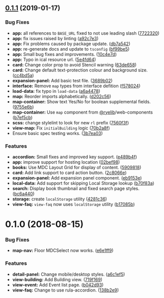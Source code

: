 ## [0.1.1](https://github.com/ryersonlibrary/building-info-system/compare/v1.0.0...v0.1.1) (2019-01-17)


### Bug Fixes

* **app:** all references to `BASE_URL` fixed to not use leading slash ([7722320](https://github.com/ryersonlibrary/building-info-system/commit/7722320))
* **app:** fix issues raised by linting ([a92c7e3](https://github.com/ryersonlibrary/building-info-system/commit/a92c7e3))
* **app:** Fix problems caused by package update. ([db7a542](https://github.com/ryersonlibrary/building-info-system/commit/db7a542))
* **app:** re-generate docs and update to `tsconfig` ([bf99be5](https://github.com/ryersonlibrary/building-info-system/commit/bf99be5))
* **app:** Small bug fixes and improvements. ([10c4e7d](https://github.com/ryersonlibrary/building-info-system/commit/10c4e7d))
* **app:** Typo in ical resource url. ([5e4fd64](https://github.com/ryersonlibrary/building-info-system/commit/5e4fd64))
* **card:** Change color prop to avoid Stencil warning ([63de658](https://github.com/ryersonlibrary/building-info-system/commit/63de658))
* **card:** Change default text-protection colour and background size. ([cc4bd5a](https://github.com/ryersonlibrary/building-info-system/commit/cc4bd5a))
* **expansion-panel:** Add basic test file. ([3689b02](https://github.com/ryersonlibrary/building-info-system/commit/3689b02))
* **interface:** Remove `map` types from interface defition ([f578024](https://github.com/ryersonlibrary/building-info-system/commit/f578024))
* **load-data:** fix typo in `load-data` ([a6a4478](https://github.com/ryersonlibrary/building-info-system/commit/a6a4478))
* **map:** Reorder imports alphabetically. ([d202c56](https://github.com/ryersonlibrary/building-info-system/commit/d202c56))
* **map-container:** Show text Yes/No for boolean supplemental fields. ([9755e6b](https://github.com/ryersonlibrary/building-info-system/commit/9755e6b))
* **map-container:** Use `map` component from [@ryelib](https://github.com/ryelib)/web-components ([b7ef5cb](https://github.com/ryersonlibrary/building-info-system/commit/b7ef5cb))
* **scss:** change stylelint to look for new `rl` prefix ([7560f3f](https://github.com/ryersonlibrary/building-info-system/commit/7560f3f))
* **view-map:** Fix `initialBuilding` logic ([70b2a8f](https://github.com/ryersonlibrary/building-info-system/commit/70b2a8f))
* Ensure basic spec testing works. ([3b7ea03](https://github.com/ryersonlibrary/building-info-system/commit/3b7ea03))


### Features

* **accordion:** Small fixes and improved key support. ([e489b4f](https://github.com/ryersonlibrary/building-info-system/commit/e489b4f))
* **app:** improve support for hosting location ([02bef98](https://github.com/ryersonlibrary/building-info-system/commit/02bef98))
* **books:** Use MDC Layout Grid for display of content. ([5909818](https://github.com/ryersonlibrary/building-info-system/commit/5909818))
* **card:** Add link support to card action button. ([2c8066e](https://github.com/ryersonlibrary/building-info-system/commit/2c8066e))
* **expansion-panel:** Add expansion panel component. ([eb9153e](https://github.com/ryersonlibrary/building-info-system/commit/eb9153e))
* **local-data:** Add support for skipping Local Storage lookup ([b70f83a](https://github.com/ryersonlibrary/building-info-system/commit/b70f83a))
* **search:** Display book thumbnail and fixed search page styles. ([bc6a440](https://github.com/ryersonlibrary/building-info-system/commit/bc6a440))
* **storage:** create `localStorage` utility ([4281c36](https://github.com/ryersonlibrary/building-info-system/commit/4281c36))
* **view-faq:** `view-faq` now uses `localStorage` utility ([b17085b](https://github.com/ryersonlibrary/building-info-system/commit/b17085b))



<a name="0.1.0"></a>
# 0.1.0 (2018-08-15)


### Bug Fixes

* **map-nav:** Floor MDCSelect now works. ([e6e1ff9](https://github.com/ryersonlibrary/building-info-system/commit/e6e1ff9))


### Features

* **detail-panel:** Change mobile/desktop styles. ([a6c1ef5](https://github.com/ryersonlibrary/building-info-system/commit/a6c1ef5))
* **view-building:** Add Building view. ([719f169](https://github.com/ryersonlibrary/building-info-system/commit/719f169))
* **view-event:** Add Event list page. ([b042d93](https://github.com/ryersonlibrary/building-info-system/commit/b042d93))
* **view-faq:** Change to use rula-accordion. ([138b2e9](https://github.com/ryersonlibrary/building-info-system/commit/138b2e9))



